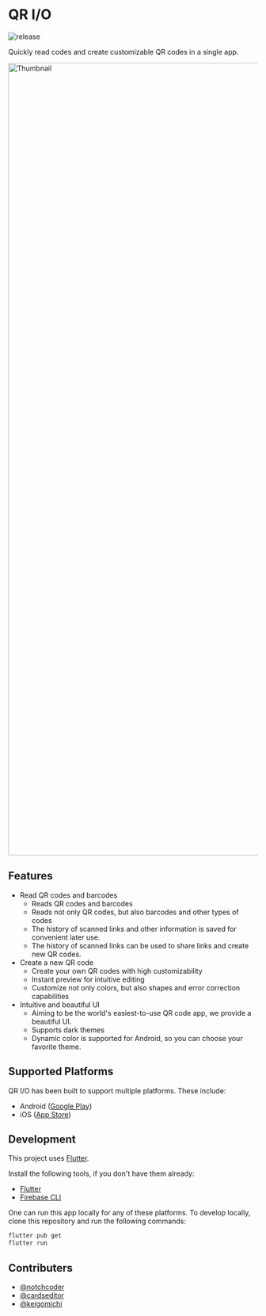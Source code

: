 # QR I/O

![release](https://img.shields.io/github/v/release/Dev-roll/qrio)

Quickly read codes and create customizable QR codes in a single app.

<img width="1600" alt="Thumbnail" src="https://user-images.githubusercontent.com/84573152/209532045-bf7131b6-a275-49d1-8f45-21a608cdfcbe.png">

## Features

- Read QR codes and barcodes
  - Reads QR codes and barcodes
  - Reads not only QR codes, but also barcodes and other types of codes
  - The history of scanned links and other information is saved for convenient later use.
  - The history of scanned links can be used to share links and create new QR codes.
- Create a new QR code
  - Create your own QR codes with high customizability
  - Instant preview for intuitive editing
  - Customize not only colors, but also shapes and error correction capabilities
- Intuitive and beautiful UI
  - Aiming to be the world's easiest-to-use QR code app, we provide a beautiful UI.
  - Supports dark themes
  - Dynamic color is supported for Android, so you can choose your favorite theme.

## Supported Platforms

QR I/O has been built to support multiple platforms. These include:

- Android ([Google Play](https://play.google.com/store/apps/details?id=app.web.qrio))
- iOS ([App Store](https://apps.apple.com/us/app/qr-i-o-qr-コード-読み取り-作成アプリ/id1661431115))

## Development

This project uses [Flutter](https://flutter.dev).

Install the following tools, if you don't have them already:

- [Flutter](https://flutter.dev/docs/get-started/install)
- [Firebase CLI](https://firebase.google.com/docs/cli#install_the_firebase_cli)

One can run this app locally for any of these platforms.
To develop locally, clone this repository and run the following commands:

```bash
flutter pub get
flutter run
```

## Contributers

- [@notchcoder](https://github.com/notchcoder)
- [@cardseditor](https://github.com/cardseditor)
- [@keigomichi](https://github.com/keigomichi)
